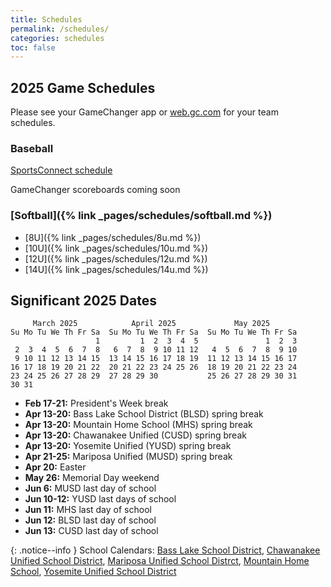 ```yaml
---
title: Schedules
permalink: /schedules/
categories: schedules
toc: false
---
```


## 2025 Game Schedules

Please see your GameChanger app or [web.gc.com](https://web.gc.com) for your team schedules.

### Baseball

[SportsConnect schedule](https://www.sierramountainll.com/Default.aspx?tabid=716491)

GameChanger scoreboards coming soon

<!--
* [Tee Ball]({% link _pages/schedules/tee.md %})
* [AA/Player Pitch]({% link _pages/schedules/aa.md %})
* [AAA]({% link _pages/schedules/aaa.md %})
* [Major]({% link _pages/schedules/major.md %})
* [50/70]({% link _pages/schedules/5070.md %})
* [Challenger]({% link _pages/schedules/challenger.md %})
-->

### [Softball]({% link _pages/schedules/softball.md %})

* [8U]({% link _pages/schedules/8u.md %})
* [10U]({% link _pages/schedules/10u.md %})
* [12U]({% link _pages/schedules/12u.md %})
* [14U]({% link _pages/schedules/14u.md %})

## Significant 2025 Dates

```
     March 2025            April 2025             May 2025
Su Mo Tu We Th Fr Sa  Su Mo Tu We Th Fr Sa  Su Mo Tu We Th Fr Sa
                   1         1  2  3  4  5               1  2  3
 2  3  4  5  6  7  8   6  7  8  9 10 11 12   4  5  6  7  8  9 10
 9 10 11 12 13 14 15  13 14 15 16 17 18 19  11 12 13 14 15 16 17
16 17 18 19 20 21 22  20 21 22 23 24 25 26  18 19 20 21 22 23 24
23 24 25 26 27 28 29  27 28 29 30           25 26 27 28 29 30 31
30 31
```

- **Feb 17-21:** President's Week break
- **Apr 13-20:** Bass Lake School District (BLSD) spring break
- **Apr 13-20:** Mountain Home School (MHS) spring break
- **Apr 13-20:** Chawanakee Unified (CUSD) spring break
- **Apr 13-20:** Yosemite Unified (YUSD) spring break
- **Apr 21-25:** Mariposa Unified (MUSD) spring break
- **Apr 20:** Easter
- **May 26:** Memorial Day weekend
- **Jun 6:** MUSD last day of school
- **Jun 10-12:** YUSD last days of school
- **Jun 11:** MHS last day of school
- **Jun 12:** BLSD last day of school
- **Jun 13:** CUSD last day of school

{: .notice--info }
School Calendars:
 [Bass Lake School District](https://basslakeschooldistrict.com/29343_2),
 [Chawanakee Unified School District](https://www.chawanakee.k12.ca.us/apps/pages/index.jsp?uREC_ID=2553517&type=d&pREC_ID=2255312),
 [Mariposa Unified School Distrct](https://www.mcusd.org/District/1465-2023-24-School-Year-Calendars.html), 
 [Mountain Home School](https://www.wscsfamily.org/wscs-calendar.html), 
 [Yosemite Unified School District](https://coarsegold.yosemiteusd.com/apps/pages/index.jsp?uREC_ID=4375480&type=d&pREC_ID=2577912)
